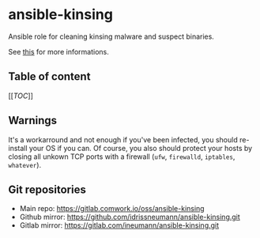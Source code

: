 # ansible-kinsing

Ansible role for cleaning kinsing malware and suspect binaries.

See [this](https://sysdig.com/blog/zoom-into-kinsing-kdevtmpfsi/) for more informations.

## Table of content

[[_TOC_]]

## Warnings

It's a workarround and not enough if you've been infected, you should re-install your OS if you can.
Of course, you also should protect your hosts by closing all unkown TCP ports with a firewall (`ufw`, `firewalld`, `iptables`, `whatever`).

## Git repositories

* Main repo: https://gitlab.comwork.io/oss/ansible-kinsing
* Github mirror: https://github.com/idrissneumann/ansible-kinsing.git
* Gitlab mirror: https://gitlab.com/ineumann/ansible-kinsing.git
